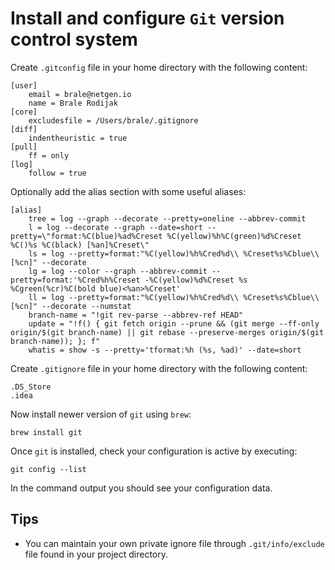 # Install and configure `Git` version control system

Create `.gitconfig` file in your home directory with the following content:

```dosini
[user]
    email = brale@netgen.io
    name = Brale Rodijak
[core]
    excludesfile = /Users/brale/.gitignore
[diff]
    indentheuristic = true
[pull]
    ff = only
[log]
    follow = true
```

Optionally add the alias section with some useful aliases:

```dosini
[alias]
    tree = log --graph --decorate --pretty=oneline --abbrev-commit
    l = log --decorate --graph --date=short --pretty=\"format:%C(blue)%ad%Creset %C(yellow)%h%C(green)%d%Creset %C()%s %C(black) [%an]%Creset\"
    ls = log --pretty=format:"%C(yellow)%h%Cred%d\\ %Creset%s%Cblue\\ [%cn]" --decorate
    lg = log --color --graph --abbrev-commit --pretty=format:'%Cred%h%Creset -%C(yellow)%d%Creset %s %Cgreen(%cr)%C(bold blue)<%an>%Creset'
    ll = log --pretty=format:"%C(yellow)%h%Cred%d\\ %Creset%s%Cblue\\ [%cn]" --decorate --numstat
    branch-name = "!git rev-parse --abbrev-ref HEAD"
    update = "!f() { git fetch origin --prune && (git merge --ff-only origin/$(git branch-name) || git rebase --preserve-merges origin/$(git branch-name)); }; f"
    whatis = show -s --pretty='tformat:%h (%s, %ad)' --date=short
```

Create `.gitignore` file in your home directory with the following content:

```dosini
.DS_Store
.idea
```

Now install newer version of `git` using `brew`:

```console
brew install git
```

Once `git` is installed, check your configuration is active by executing:

```console
git config --list
```

In the command output you should see your configuration data.

## Tips

* You can maintain your own private ignore file through `.git/info/exclude` file
found in your project directory.
